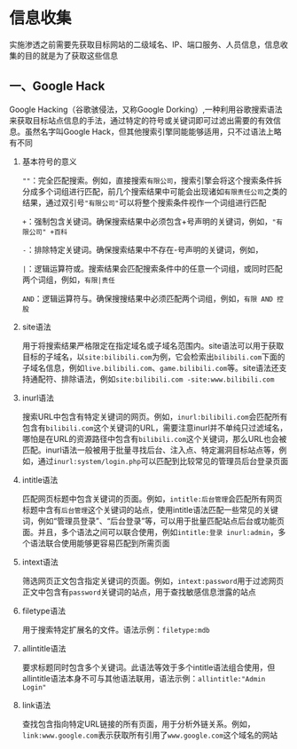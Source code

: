 # 信息收集

实施渗透之前需要先获取目标网站的二级域名、IP、端口服务、人员信息，信息收集的目的就是为了获取这些信息

## 一、Google Hack

Google Hacking（谷歌骇侵法，又称Google Dorking）,一种利用谷歌搜索语法来获取目标站点信息的手法，通过特定的符号或关键词即可过滤出需要的有效信息。虽然名字叫Google Hack，但其他搜索引擎同能能够适用，只不过语法上略有不同

1. 基本符号的意义

   `""`：完全匹配搜索。例如，直接搜索`有限公司`，搜索引擎会将这个搜索条件拆分成多个词组进行匹配，前几个搜索结果中可能会出现诸如`有限责任公司`之类的结果，通过双引号`"有限公司"`可以将整个搜索条件视作一个词组进行匹配

   `+`：强制包含关键词。确保搜索结果中必须包含+号声明的关键词，例如，`"有限公司" +百科`

   `-`：排除特定关键词。确保搜索结果中不存在-号声明的关键词，例如，

   `|`：逻辑运算符或。搜索结果会匹配搜索条件中的任意一个词组，或同时匹配两个词组，例如，`有限|责任`

   `AND`：逻辑运算符与。确保搜搜结果中必须匹配两个词组，例如，`有限 AND 控股`

2. site语法

   用于将搜索结果严格限定在指定域名或子域名范围内。site语法可以用于获取目标的子域名，以`site:bilibili.com`为例，它会检索出`bilibili.com`下面的子域名信息，例如`live.bilibili.com`、`game.bilibili.com`等。site语法还支持通配符、排除语法，例如`site:bilibili.com -site:www.bilibili.com`

3. inurl语法

   搜索URL中包含有特定关键词的网页。例如，`inurl:bilibili.com`会匹配所有包含有`bilibili.com`这个关键词的URL，需要注意inurl并不单纯只过滤域名，哪怕是在URL的资源路径中包含有`bilibili.com`这个关键词，那么URL也会被匹配。inurl语法一般被用于批量寻找后台、注入点、特定漏洞目标站点等，例如，通过`inurl:system/login.php`可以匹配到比较常见的管理员后台登录页面

4. intitle语法

   匹配网页标题中包含关键词的页面。例如，`intitle:后台管理`会匹配所有网页标题中含有`后台管理`这个关键词的站点，使用intitle语法匹配一些常见的关键词，例如“管理员登录”、“后台登录”等，可以用于批量匹配站点后台或功能页面。并且，多个语法之间可以联合使用，例如`intitle:登录 inurl:admin`，多个语法联合使用能够更容易匹配到所需页面

5. intext语法

   筛选网页正文包含指定关键词的页面。例如，`intext:password`用于过滤网页正文中包含有`password`关键词的站点，用于查找敏感信息泄露的站点

6. filetype语法

   用于搜索特定扩展名的文件。语法示例：`filetype:mdb`

7. allintitle语法

   要求标题同时包含多个关键词。此语法等效于多个intitle语法组合使用，但allintitle语法本身不可与其他语法联用，语法示例：`allintitle:"Admin Login"`

8. link语法

   查找包含指向特定URL链接的所有页面，用于分析外链关系。例如，`link:www.google.com`表示获取所有引用了`www.google.com`这个域名的网站
